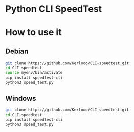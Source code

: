 # Python CLI SpeedTest
# How to use it
## Debian
```bash
git clone https://github.com/Kerlooo/CLI-speedtest.git
cd CLI-speedtest
source myenv/bin/activate
pip install speedtest-cli
python3 speed_test.py
```

## Windows
```bash
git clone https://github.com/Kerlooo/CLI-speedtest.git
cd CLI-speedtest
pip install speedtest-cli
python3 speed_test.py
```